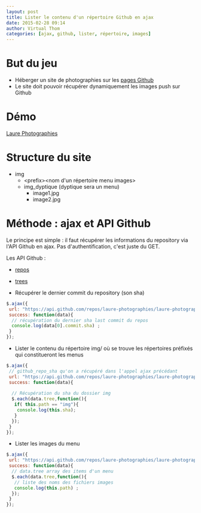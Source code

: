 ```yaml
---
layout: post
title: Lister le contenu d'un répertoire Github en ajax 
date: 2015-02-28 09:14
author: Virtual Thom
categories: [ajax, github, lister, répertoire, images]
---
```

# But du jeu
* Héberger un site de photographies sur les [pages Github](https://pages.github.com/)
* Le site doit pouvoir récupérer dynamiquement les images push sur Github

# Démo 
[Laure Photographies](http://laure-photographies.github.io)

# Structure du site 
* img
  * &lt;prefix&gt;&lt;nom d'un répertoire menu images&gt;
  * img_dyptique (dyptique sera un menu)
    * image1.jpg
    * image2.jpg

# Méthode : ajax et API Github
Le principe est simple : il faut récupérer les informations du repository via l'API Github en ajax. 
Pas d'authentification, c'est juste du GET.

Les API Github :

* [repos](https://developer.github.com/v3/repos)
* [trees](https://developer.github.com/v3/git/trees)

* Récupérer le dernier commit du repository (son sha)

```javascript
$.ajax({
 url: "https://api.github.com/repos/laure-photographies/laure-photographies.github.io/branches",
 success: function(data){
  // récupération du dernier sha last commit du repos
  console.log(data[0].commit.sha) ;
 }
});
```

* Lister le contenu du répertoire img/ où se trouve les répertoires préfixés qui constitueront les menus

```javascript
$.ajax({
 // github_repo_sha qu'on a récupéré dans l'appel ajax précédant
 url: "https://api.github.com/repos/laure-photographies/laure-photographies.github.io/git/trees/"+github_repo_sha,
 success: function(data){
  
  // Récupération du sha du dossier img
  $.each(data.tree,function(){
   if( this.path == "img"){
    console.log(this.sha);
   }
  });
 }
});
```

* Lister les images du menu

```javascript
$.ajax({
 url: "https://api.github.com/repos/laure-photographies/laure-photographies.github.io/git/trees/"+img_sha,
 success: function(data){
  // data.tree array des items d'un menu
  $.each(data.tree,function(){
   // liste des noms des fichiers images
   console.log(this.path) ;
  });
 }
});
```

